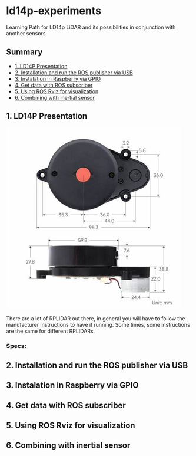 # ld14p-experiments
Learning Path for LD14p LiDAR and its possibilities in conjunction with another sensors

## Summary

* [1. LD14P Presentation](#section-1)
* [2. Installation and run the ROS publisher via USB](#section-2)
* [3. Instalation in Raspberry via GPIO](#section-3)
* [4. Get data with ROS subscriber](#section-4)
* [5. Using ROS Rviz for visualization](#section-5)
* [6. Combining with inertial sensor](#section-6)


## <a name="section-1"></a> 1. LD14P Presentation

<img src='imgs/OIP.jpeg'>

There are a lot of RPLIDAR out there, in general you will have to follow the manufacturer instructions to have it running. Some times, some instructions are the same for different RPLIDARs. 

### Specs:

## <a name="section-2"></a> 2. Installation and run the ROS publisher via USB

## <a name="section-3"></a> 3. Instalation in Raspberry via GPIO

## <a name="section-4"></a> 4. Get data with ROS subscriber

## <a name="section-5"></a> 5. Using ROS Rviz for visualization

## <a name="section-6"></a> 6. Combining with inertial sensor
